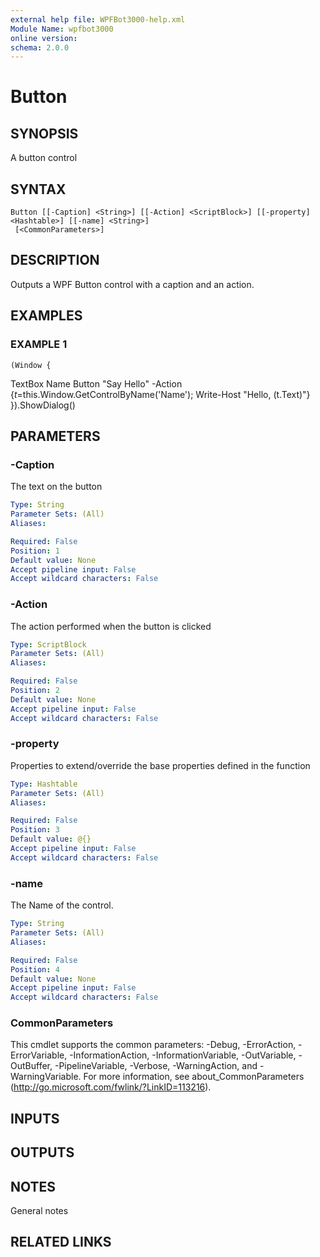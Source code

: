 ```yaml
---
external help file: WPFBot3000-help.xml
Module Name: wpfbot3000
online version:
schema: 2.0.0
---
```


# Button

## SYNOPSIS
A button control

## SYNTAX

```
Button [[-Caption] <String>] [[-Action] <ScriptBlock>] [[-property] <Hashtable>] [[-name] <String>]
 [<CommonParameters>]
```

## DESCRIPTION
Outputs a WPF Button control with a caption and an action.

## EXAMPLES

### EXAMPLE 1
```
(Window {
```

TextBox Name
    Button "Say Hello" -Action {$t=$this.Window.GetControlByName('Name');
                                                  Write-Host "Hello, $($t.Text)"}
}).ShowDialog()

## PARAMETERS

### -Caption
The text on the button

```yaml
Type: String
Parameter Sets: (All)
Aliases:

Required: False
Position: 1
Default value: None
Accept pipeline input: False
Accept wildcard characters: False
```

### -Action
The action performed when the button is clicked

```yaml
Type: ScriptBlock
Parameter Sets: (All)
Aliases:

Required: False
Position: 2
Default value: None
Accept pipeline input: False
Accept wildcard characters: False
```

### -property
Properties to extend/override the base properties defined in the function

```yaml
Type: Hashtable
Parameter Sets: (All)
Aliases:

Required: False
Position: 3
Default value: @{}
Accept pipeline input: False
Accept wildcard characters: False
```

### -name
The Name of the control.

```yaml
Type: String
Parameter Sets: (All)
Aliases:

Required: False
Position: 4
Default value: None
Accept pipeline input: False
Accept wildcard characters: False
```

### CommonParameters
This cmdlet supports the common parameters: -Debug, -ErrorAction, -ErrorVariable, -InformationAction, -InformationVariable, -OutVariable, -OutBuffer, -PipelineVariable, -Verbose, -WarningAction, and -WarningVariable.
For more information, see about_CommonParameters (http://go.microsoft.com/fwlink/?LinkID=113216).

## INPUTS

## OUTPUTS

## NOTES
General notes

## RELATED LINKS
